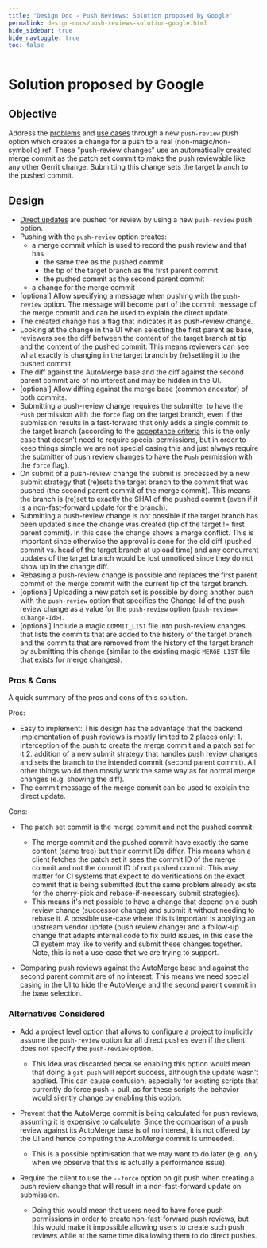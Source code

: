 ```yaml
---
title: "Design Doc - Push Reviews: Solution proposed by Google"
permalink: design-docs/push-reviews-solution-google.html
hide_sidebar: true
hide_navtoggle: true
toc: false
---
```


# Solution proposed by Google

## <a id="objective"> Objective

Address the [problems](/design-docs/push-reviews-use-cases.html#problem-statement)
and [use cases](/design-docs/push-reviews-use-cases.html#use-cases) through a
new `push-review` push option which creates a change for a push to a real
(non-magic/non-symbolic) ref. These "push-review changes" use an automatically
created merge commit as the patch set commit to make the push reviewable like
any other Gerrit change. Submitting this change sets the target branch to the
pushed commit.

## <a id="design"> Design

* [Direct updates](/design-docs/push-reviews-use-cases.html#direct-updates) are
  pushed for review by using a new `push-review` push option.
* Pushing with the `push-review` option creates:
    * a merge commit which is used to record the push review and that has
        * the same tree as the pushed commit
        * the tip of the target branch as the first parent commit
        * the pushed commit as the second parent commit
    * a change for the merge commit
* [optional] Allow specifying a message when pushing with the `push-review`
  option. The message will become part of the commit message of the merge commit
  and can be used to explain the direct update.
* The created change has a flag that indicates it as push-review change.
* Looking at the change in the UI when selecting the first parent as base,
  reviewers see the diff between the content of the target branch at tip and
  the content of the pushed commit. This means reviewers can see what exactly is
  changing in the target branch by (re)setting it to the pushed commit.
* The diff against the AutoMerge base and the diff against the second parent
  commit are of no interest and may be hidden in the UI.
* [optional] Allow diffing against the merge base (common ancestor) of both
  commits.
* Submitting a push-review change requires the submitter to have the `Push`
  permission with the `force` flag on the target branch, even if the submission
  results in a fast-forward that only adds a single commit to the target branch
  (according to the
  [acceptance criteria](/design-docs/push-reviews-use-cases.html#acceptance-criteria)
  this is the only case that doesn't need to require special permissions, but in
  order to keep things simple we are not special casing this and just always
  require the submitter of push review changes to have the `Push` permission
  with the `force` flag).
* On submit of a push-review change the submit is processed by a new submit
  strategy that (re)sets the target branch to the commit that was pushed (the
  second parent commit of the merge commit). This means the branch is (re)set to
  exactly the SHA1 of the pushed commit (even if it is a non-fast-forward update
  for the branch).
* Submitting a push-review change is not possible if the target branch has been
  updated since the change was created (tip of the target != first parent
  commit). In this case the change shows a merge conflict. This is important
  since otherwise the approval is done for the old diff (pushed commit vs. head
  of the target branch at upload time) and any concurrent updates of the target
  branch would be lost unnoticed since they do not show up in the change diff.
* Rebasing a push-review change is possible and replaces the first parent commit
  of the merge commit with the current tip of the target branch.
* [optional] Uploading a new patch set is possible by doing another push with
  the `push-review` option that specifies the Change-Id of the push-review
  change as a value for the `push-review` option (`push-review=<Change-Id>`).
* [optional] Include a magic `COMMIT_LIST` file into push-review changes that
  lists the commits that are added to the history of the target branch and the
  commits that are removed from the history of the target branch by submitting
  this change (similar to the existing magic `MERGE_LIST` file that exists for
  merge changes).

### <a id="pros-and-cons"> Pros & Cons

A quick summary of the pros and cons of this solution.

Pros:

* Easy to implement:
  This design has the advantage that the backend implementation of push reviews
  is mostly limited to 2 places only: 1. interception of the push to create the
  merge commit and a patch set for it 2. addition of a new submit strategy that
  handles push review changes and sets the branch to the intended commit (second
  parent commit). All other things would then mostly work the same way as for
  normal merge changes (e.g. showing the diff).
* The commit message of the merge commit can be used to explain the direct
  update.

Cons:

* The patch set commit is the merge commit and not the pushed commit:
    * The merge commit and the pushed commit have exactly the same content (same
      tree) but their commit IDs differ. This means when a client fetches the
      patch set it sees the commit ID of the merge commit and not the commit ID
      of not pushed commit. This may matter for CI systems that expect to do
      verifications on the exact commit that is being submitted (but the same
      problem already exists for the cherry-pick and rebase-if-necessary submit
      strategies).
    * This means it's not possible to have a change that depend on a push review
      change (successor change) and submit it without needing to rebase it. A
      possible use-case where this is important is applying an upstream vendor
      update (push review change) and a follow-up change that adapts internal
      code to fix build issues, in this case the CI system may like to verify
      and submit these changes together. Note, this is not a use-case that we
      are trying to support.

* Comparing push reviews against the AutoMerge base and against the second
  parent commit are of no interest:
  This means we need special casing in the UI to hide the AutoMerge and the
  second parent commit in the base selection.

### <a id="alternatives-considered"> Alternatives Considered

* Add a project level option that allows to configure a project to implicitly
  assume the `push-review` option for all direct pushes even if the client does
  not specify the `push-review` option.
    * This idea was discarded because enabling this option would mean that doing
      a `git push` will report success, although the update wasn't applied. This
      can cause confusion, especially for existing scripts that currently do
      force push + pull, as for these scripts the behavior would silently change
      by enabling this option.

* Prevent that the AutoMerge commit is being calculated for push reviews,
  assuming it is expensive to calculate. Since the comparison of a push review
  against its AutoMerge base is of no interest, it is not offered by the UI and
  hence computing the AutoMerge commit is unneeded.
    * This is a possible optimisation that we may want to do later (e.g. only
      when we observe that this is actually a performance issue).

* Require the client to use the `--force` option on git push when creating a
  push review change that will result in a non-fast-forward update on
  submission.
    * Doing this would mean that users need to have force push permissions in
      order to create non-fast-forward push reviews, but this would make it
      impossible allowing users to create such push reviews while at the same
      time disallowing them to do direct pushes.


